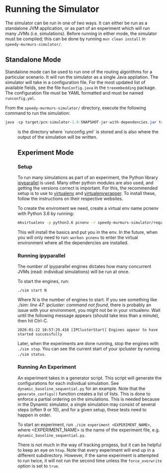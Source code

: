 # Running the Simulator
The simulator can be run in one of two ways. It can either be run as a standalone JVM application, or as part of an experiment which will run many JVMs (i.e. simulations). Before running in either mode, the simulator must be compiled; this can be done by running `mvn clean install` in `speedy-murmurs-simulator/`.

## Standalone Mode
Standalone mode can be used to run one of the routing algorithms for a particular scenario. It will run the simulator as a single Java appliation. The simulator will take in a configuration file. For the most updated list of available fields, see the file `RunConfig.java` in the `treeembedding` package. The configuration file must be YAML formatted and must be named `runconfig.yml`.

From the `speedy-murmurs-simulator/` directory, execute the following command to run the simulation:
```java
java -cp target/pcn-simulator-1.0-SNAPSHOT-jar-with-dependencies.jar treeembedding.runners.Dynamic <DIR>
```
<DIR> is the directory where `runconfig.yml` is stored and is also where the output of the simulation will be written.

## Experiment Mode
### Setup
To run many simulations as part of an experiment, the Python library [ipyparallel](https://ipyparallel.readthedocs.io/en/latest/) is used. Many other python modules are also used, and getting the versions correct is important. For this, the recommended setup is to use to [virtualenv](https://pypi.org/project/virtualenv/) and [virtualenvwrapper](https://virtualenvwrapper.readthedocs.io/en/latest/). To install these, follow the instructions on their respective websites.

To create the enviroment we need, create a virtual env name pcnenv with Python 3.6 by running:
```bash
mkvirtualenv -p python3.6 pcnenv -r speedy-murmurs-simulator/requirements.txt
```
This will install the basics and put you in the env. In the future, when you will only need to run: `workon pcnenv` to enter the virtual environment where all the dependencies are installed.

### Running ipyparallel
The number of ipyparallel engines dictates how many concurrent JVMs (read: individual simulations) will be run at once.

To start the engines, run:
```
./sim start N
```
Where N is the number of engines to start. If you see something like *./sim: line 47: ipcluster: command not found*, there is probably an issue with your environment, you might not be in your virtualenv. Wait until the following message appears (should take less than a minute), then hit Ctrl-C.
```
2020-01-22 10:57:29.418 [IPClusterStart] Engines appear to have started successfully
```

Later, when the experiments are done running, stop the engines with `./sim stop`. You can see the current start of your ipcluster by running `./sim status`.

### Running An Experiment
An experiment takes in a generator script. This script will generate the configurations for each individual simulation. See `dynamic_baseline_sequential.py` for an example. Note that the `generate_configs()` function creates a list of lists. This is done to enforce a partial ordering on the simulations. This is needed because in the Dynamic simulator, a single simulation may consist of several steps (often 9 or 10), and for a given setup, these tests need to happen in order.

To start an experiment, run `./sim experiment <EXPERIMENT_NAME>`, where <EXPERIMENT_NAME> is the name of the experiment file, e.g. `dynamic_baseline_sequential.py`.

There is not much in the way of tracking progess, but it can be helpful to keep an eye on `htop`. Note that every experiment will end up in a different subdirectory. However, if the same experiment is attempted to run twice, it will not run the second time unless the `force_overwrite` option is set to `true`.

